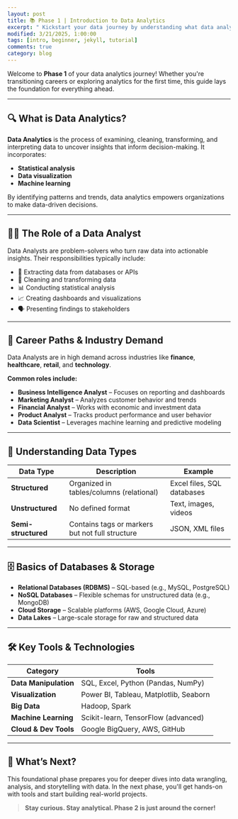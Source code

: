 ```yaml
---
layout: post
title: 📚 Phase 1 | Introduction to Data Analytics 
excerpt: " Kickstart your data journey by understanding what data analytics is, the role of a data analyst, and essential tools used in the industry."
modified: 3/21/2025, 1:00:00
tags: [intro, beginner, jekyll, tutorial]
comments: true
category: blog
---
```




Welcome to **Phase 1** of your data analytics journey! Whether you're transitioning careers or exploring analytics for the first time, this guide lays the foundation for everything ahead.

---

## 🔍 What is Data Analytics?

**Data Analytics** is the process of examining, cleaning, transforming, and interpreting data to uncover insights that inform decision-making. It incorporates:

- **Statistical analysis**
- **Data visualization**
- **Machine learning**

By identifying patterns and trends, data analytics empowers organizations to make data-driven decisions.

---

## 👩‍💻 The Role of a Data Analyst

Data Analysts are problem-solvers who turn raw data into actionable insights. Their responsibilities typically include:

- 🔄 Extracting data from databases or APIs  
- 🧹 Cleaning and transforming data  
- 📊 Conducting statistical analysis  
- 📈 Creating dashboards and visualizations  
- 🗣️ Presenting findings to stakeholders  

---

## 🚀 Career Paths & Industry Demand

Data Analysts are in high demand across industries like **finance**, **healthcare**, **retail**, and **technology**.

**Common roles include:**

- **Business Intelligence Analyst** – Focuses on reporting and dashboards  
- **Marketing Analyst** – Analyzes customer behavior and trends  
- **Financial Analyst** – Works with economic and investment data  
- **Product Analyst** – Tracks product performance and user behavior  
- **Data Scientist** – Leverages machine learning and predictive modeling  

---

## 🧠 Understanding Data Types

| Data Type        | Description                                                   | Example                    |
|------------------|---------------------------------------------------------------|----------------------------|
| **Structured**    | Organized in tables/columns (relational)                     | Excel files, SQL databases |
| **Unstructured**  | No defined format                                             | Text, images, videos       |
| **Semi-structured** | Contains tags or markers but not full structure           | JSON, XML files            |

---

## 🗄️ Basics of Databases & Storage

- **Relational Databases (RDBMS)** – SQL-based (e.g., MySQL, PostgreSQL)  
- **NoSQL Databases** – Flexible schemas for unstructured data (e.g., MongoDB)  
- **Cloud Storage** – Scalable platforms (AWS, Google Cloud, Azure)  
- **Data Lakes** – Large-scale storage for raw and structured data  

---

## 🛠️ Key Tools & Technologies

| Category              | Tools                                      |
|-----------------------|--------------------------------------------|
| **Data Manipulation** | SQL, Excel, Python (Pandas, NumPy)         |
| **Visualization**     | Power BI, Tableau, Matplotlib, Seaborn     |
| **Big Data**          | Hadoop, Spark                              |
| **Machine Learning**  | Scikit-learn, TensorFlow (advanced)        |
| **Cloud & Dev Tools** | Google BigQuery, AWS, GitHub               |

---

## 🎯 What’s Next?

This foundational phase prepares you for deeper dives into data wrangling, analysis, and storytelling with data. In the next phase, you'll get hands-on with tools and start building real-world projects.

> **Stay curious. Stay analytical. Phase 2 is just around the corner!**

